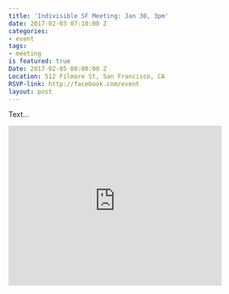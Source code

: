 ```yaml
---
title: 'Indivisible SF Meeting: Jan 30, 3pm'
date: 2017-02-03 07:10:00 Z
categories:
- event
tags:
- meeting
is featured: true
Date: 2017-02-05 00:00:00 Z
Location: 512 Filmore St, San Francisco, CA
RSVP-link: http://facebook.com/event
layout: post
---
```


Text...

<iframe width="420" height="315" src="https://www.youtube.com/embed/dQw4w9WgXcQ" frameborder="0" allowfullscreen></iframe>